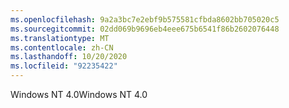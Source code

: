 ```yaml
---
ms.openlocfilehash: 9a2a3bc7e2ebf9b575581cfbda8602bb705020c5
ms.sourcegitcommit: 02dd069b9696eb4eee675b6541f86b2602076448
ms.translationtype: MT
ms.contentlocale: zh-CN
ms.lasthandoff: 10/20/2020
ms.locfileid: "92235422"
---
```

<span data-ttu-id="fb9e5-101">Windows NT 4.0</span><span class="sxs-lookup"><span data-stu-id="fb9e5-101">Windows NT 4.0</span></span>
